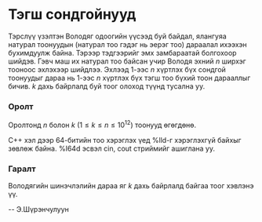 Тэгш сондгойнууд
================
Тэрслүү үзэлтэн Володяг одоогийн үүсээд буй байдал, ялангуяа натурал тоонуудын (натурал тоо гэдэг нь эерэг тоо) дараалал ихээхэн бухимдуулж байна. Тэрээр тэдгээрийг эмх замбараатай болгохоор шийдэв. Гэвч маш их натурал тоо байсан учир Володя эхний $n$ ширхэг тооноос эхлэхээр шийдлээ. Эхлээд $1$-ээс $n$ хүртлэх бүх сондгой тоонуудыг дараа нь $1$-ээс $n$ хүртлэх бүх тэгш тоо бүхий тоон дарааллыг бичив. $k$ дахь байрлалд
буй тоог олоход түүнд тусална уу.

### Оролт
Оролтонд $n$ болон $k$ ($1 ≤ k ≤ n ≤ 10^{12}$) тоонууд өгөгдөнө.

C++ хэл дээр 64-битийн тоо хэрэглэх үед %lld-г хэрэглэхгүй байхыг зөвлөж байна.
%I64d эсвэл cin, cout стриймийг ашиглана уу.

### Гаралт
Володягийн шинэчлэлийн дараа яг $k$ дахь байрлалд байгаа тоог хэвлэнэ үү.

-- Э.Шүрэнчулуун
